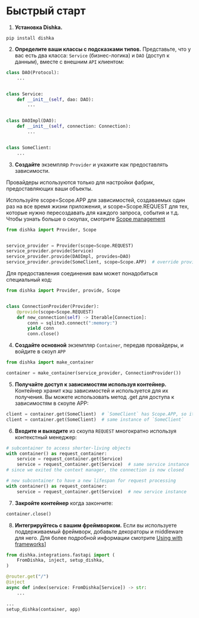 # Быстрый старт

1. **Установка Dishka.**

```shell
pip install dishka
```
2. **Определите ваши классы с подсказками типов.** Представьте, что у вас есть два класса: `Service` (бизнес-логика) и `DAO` (доступ к данным), вместе с внешним `API` клиентом:

```python
class DAO(Protocol):
    ...


class Service:
    def __init__(self, dao: DAO):
        ...


class DAOImpl(DAO):
    def __init__(self, connection: Connection):
        ...


class SomeClient:
    ...
```

3. **Создайте** экземпляр `Provider` и укажите как предоставлять зависимости.

Провайдеры используются только для настройки фабрик, предоставляющих ваши объекты.

Используйте scope=Scope.APP для зависимостей, 
создаваемых один раз на все время жизни приложения, 
и scope=Scope.REQUEST для тех, которые нужно пересоздавать для каждого запроса, события и т.д. 
Чтобы узнать больше о скоупах, смотрите [Scope management](https://dishka.readthedocs.io/en/stable/advanced/scopes.html#scopes)

```python
from dishka import Provider, Scope


service_provider = Provider(scope=Scope.REQUEST)
service_provider.provide(Service)
service_provider.provide(DAOImpl, provides=DAO)
service_provider.provide(SomeClient, scope=Scope.APP)  # override provider scope
```

Для предоставления соединения вам может понадобиться специальный код:

```python
from dishka import Provider, provide, Scope


class ConnectionProvider(Provider):
    @provide(scope=Scope.REQUEST)
    def new_connection(self) -> Iterable[Connection]:
        conn = sqlite3.connect(":memory:")
        yield conn
        conn.close()
```

4. **Создайте основной** экземпляр `Container`, передав провайдеры, и войдите в скоуп `APP`

```python
from dishka import make_container

container = make_container(service_provider, ConnectionProvider())
```

5. **Получайте доступ к зависимостям используя контейнер.** Контейнер хранит кэш зависимостей и используется для их получения. 
Вы можете использовать метод .get для доступа к зависимостям в скоупе APP:

```python
client = container.get(SomeClient)  # `SomeClient` has Scope.APP, so it is accessible here
client = container.get(SomeClient)  # same instance of `SomeClient`
```

6. **Входите и выходите** из скоупа `REQUEST` многократно используя контекстный менеджер:

```python
# subcontainer to access shorter-living objects
with container() as request_container:
    service = request_container.get(Service)
    service = request_container.get(Service)  # same service instance
# since we exited the context manager, the connection is now closed

# new subcontainer to have a new lifespan for request processing
with container() as request_container:
    service = request_container.get(Service)  # new service instance
```

7. **Закройте контейнер** когда закончите:

```python
container.close()
```

8. **Интегрируйтесь с вашим фреймворком.** Если вы используете поддерживаемый фреймворк, добавьте декораторы и middleware для него. 
Для более подробной информации смотрите [Using with frameworks](https://dishka.readthedocs.io/en/stable/integrations/index.html#integrations)]

```python
from dishka.integrations.fastapi import (
    FromDishka, inject, setup_dishka,
)

@router.get("/")
@inject
async def index(service: FromDishka[Service]) -> str:
    ...

...
setup_dishka(container, app)
```